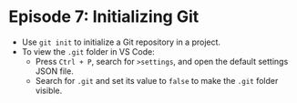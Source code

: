 # Episode 7: Initializing Git

- Use `git init` to initialize a Git repository in a project.
- To view the `.git` folder in VS Code:
  - Press `Ctrl + P`, search for `>settings`, and open the default settings JSON file.
  - Search for `.git` and set its value to `false` to make the `.git` folder visible.